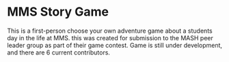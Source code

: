 
# MMS Story Game

This is a first-person choose your own adventure game about a students day in the life at MMS. this was created for submission to the MASH peer leader group as part of their game contest. Game is still under development, and there are 6 current contributors.
